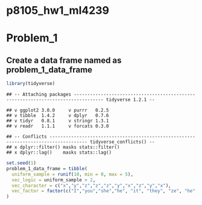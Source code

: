 p8105\_hw1\_ml4239
================

**Problem\_1**
==============

Create a data frame named as problem\_1\_data\_frame
----------------------------------------------------

``` r
library(tidyverse)
```

    ## -- Attaching packages --------------------------------------------------------------------------------- tidyverse 1.2.1 --

    ## v ggplot2 3.0.0     v purrr   0.2.5
    ## v tibble  1.4.2     v dplyr   0.7.6
    ## v tidyr   0.8.1     v stringr 1.3.1
    ## v readr   1.1.1     v forcats 0.3.0

    ## -- Conflicts ------------------------------------------------------------------------------------ tidyverse_conflicts() --
    ## x dplyr::filter() masks stats::filter()
    ## x dplyr::lag()    masks stats::lag()

``` r
set.seed(1)
problem_1_data_frame = tibble(
  uniform_sample = runif(10, min = 0, max = 5),
  vec_logic = uniform_sample > 2,
  vec_character = c("x","y","z","z","z","y","x","z","y","x"),
  vec_factor = factor(c("I","you","she","he", "it", "they", "ze", "he", "xe", "none"))
)
```
